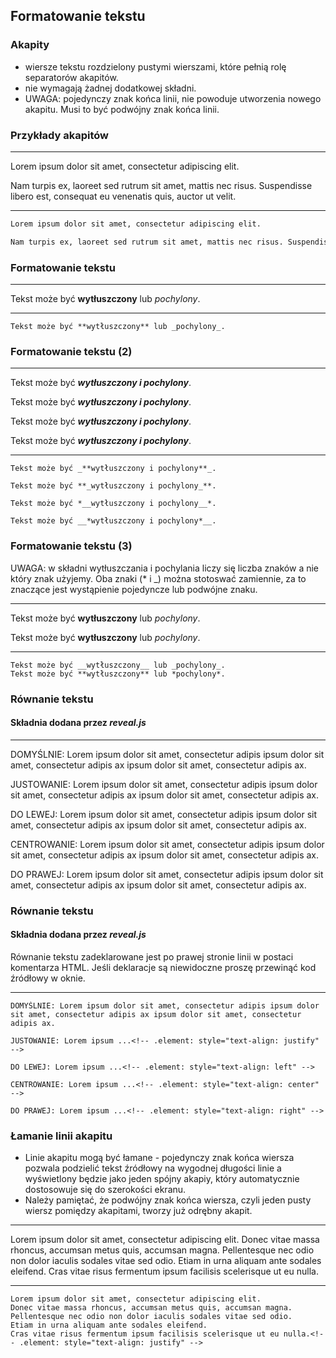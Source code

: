 ## Formatowanie tekstu


### Akapity
* wiersze tekstu rozdzielony pustymi wierszami, które pełnią rolę separatorów akapitów.
* nie wymagają żadnej dodatkowej składni.
* UWAGA: pojedynczy znak końca linii, nie powoduje utworzenia nowego akapitu. Musi to być podwójny znak końca linii.


### Przykłady akapitów
---
Lorem ipsum dolor sit amet, consectetur adipiscing elit.

Nam turpis ex, laoreet sed rutrum sit amet, mattis nec risus. Suspendisse libero est, consequat eu venenatis quis, auctor ut velit.

---
```markdown
Lorem ipsum dolor sit amet, consectetur adipiscing elit.

Nam turpis ex, laoreet sed rutrum sit amet, mattis nec risus. Suspendisse libero est, consequat eu venenatis quis, auctor ut velit.
```


### Formatowanie tekstu
---
Tekst może być **wytłuszczony** lub _pochylony_.

---
```
Tekst może być **wytłuszczony** lub _pochylony_.
```


### Formatowanie tekstu (2)
---
Tekst może być _**wytłuszczony i pochylony**_.

Tekst może być **_wytłuszczony i pochylony_**.

Tekst może być *__wytłuszczony i pochylony__*.

Tekst może być __*wytłuszczony i pochylony*__.

---
```
Tekst może być _**wytłuszczony i pochylony**_.

Tekst może być **_wytłuszczony i pochylony_**.

Tekst może być *__wytłuszczony i pochylony__*.

Tekst może być __*wytłuszczony i pochylony*__.
```


### Formatowanie tekstu (3)
UWAGA: w składni wytłuszczania i pochylania liczy się liczba znaków a nie który znak użyjemy. Oba znaki (* i _) można stotoswać zamiennie, za to znaczące jest wystąpienie pojedyncze lub podwójne znaku.<!-- .element: style="text-align: justify" -->

---
Tekst może być __wytłuszczony__ lub _pochylony_.

Tekst może być **wytłuszczony** lub *pochylony*.

---
```
Tekst może być __wytłuszczony__ lub _pochylony_.
Tekst może być **wytłuszczony** lub *pochylony*.
```



### Równanie tekstu
#### Składnia dodana przez _reveal.js_
---
DOMYŚLNIE: Lorem ipsum dolor sit amet, consectetur adipis ipsum dolor sit amet, consectetur adipis ax ipsum dolor sit amet, consectetur adipis ax.

JUSTOWANIE: Lorem ipsum dolor sit amet, consectetur adipis ipsum dolor sit amet, consectetur adipis ax ipsum dolor sit amet, consectetur adipis ax.<!-- .element: style="text-align: justify" -->

DO LEWEJ: Lorem ipsum dolor sit amet, consectetur adipis ipsum dolor sit amet, consectetur adipis ax ipsum dolor sit amet, consectetur adipis ax.<!-- .element: style="text-align: left" -->

CENTROWANIE: Lorem ipsum dolor sit amet, consectetur adipis ipsum dolor sit amet, consectetur adipis ax ipsum dolor sit amet, consectetur adipis ax.<!-- .element: style="text-align: center" -->

DO PRAWEJ: Lorem ipsum dolor sit amet, consectetur adipis ipsum dolor sit amet, consectetur adipis ax ipsum dolor sit amet, consectetur adipis ax.<!-- .element: style="text-align: right" -->


### Równanie tekstu
#### Składnia dodana przez _reveal.js_
Równanie tekstu zadeklarowane jest po prawej stronie linii w postaci komentarza HTML. Jeśli deklaracje są niewidoczne proszę przewinąć kod źródłowy w oknie.

---
```
DOMYŚLNIE: Lorem ipsum dolor sit amet, consectetur adipis ipsum dolor sit amet, consectetur adipis ax ipsum dolor sit amet, consectetur adipis ax.

JUSTOWANIE: Lorem ipsum ...<!-- .element: style="text-align: justify" -->

DO LEWEJ: Lorem ipsum ...<!-- .element: style="text-align: left" -->

CENTROWANIE: Lorem ipsum ...<!-- .element: style="text-align: center" -->

DO PRAWEJ: Lorem ipsum ...<!-- .element: style="text-align: right" -->
```


### Łamanie linii akapitu
* Linie akapitu mogą być łamane - pojedynczy znak końca wiersza pozwala podzielić tekst źródłowy na wygodnej długości
linie a wyświetlony będzie jako jeden spójny akapiy, który automatycznie dostosowuje się do szerokości ekranu.
* Należy pamiętać, że podwójny znak końca wiersza, czyli jeden pusty wiersz pomiędzy akapitami, tworzy już odrębny akapit.

---
Lorem ipsum dolor sit amet, consectetur adipiscing elit.
Donec vitae massa rhoncus, accumsan metus quis, accumsan magna.
Pellentesque nec odio non dolor iaculis sodales vitae sed odio.
Etiam in urna aliquam ante sodales eleifend.
Cras vitae risus fermentum ipsum facilisis scelerisque ut eu nulla.<!-- .element: style="text-align: justify" -->

---
```
Lorem ipsum dolor sit amet, consectetur adipiscing elit.
Donec vitae massa rhoncus, accumsan metus quis, accumsan magna.
Pellentesque nec odio non dolor iaculis sodales vitae sed odio.
Etiam in urna aliquam ante sodales eleifend.
Cras vitae risus fermentum ipsum facilisis scelerisque ut eu nulla.<!-- .element: style="text-align: justify" -->
```